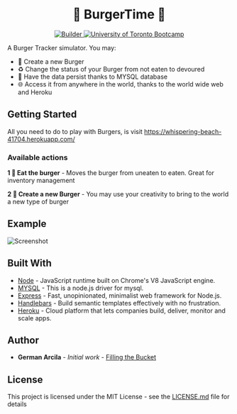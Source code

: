 <center><h1>🍔 BurgerTime 🍔</h1></center> 

<div align="center">
  <!-- Made By -->
  <a href="https://garcila.github.io/">
    <img src='https://img.shields.io/badge/made%20by-not%20a%20%F0%9F%A4%96-blue.svg'
      alt="Builder" />
  </a>
  <!-- Inspired by -->
  <a href="https://bootcamp.learn.utoronto.ca/coding/landing-2/?s=Google-Brand&hp=1&&60829831671_kwd-487761142440__296493434781_g_c___dc&pkw=%2Bu%20%2Bof%20%2Bt%20%2Bbootcamp&pcrid=296493434781&pmt=b&utm_source=google&utm_medium=cpc&utm_campaign=%5BS%5D+Brand+-+Exact&utm_term=%2Bu%20%2Bof%20%2Bt%20%2Bbootcamp&utm_content=296493434781&d=google&k=%2Bu%20%2Bof%20%2Bt%20%2Bbootcamp&gclid=Cj0KCQiA-JXiBRCpARIsAGqF8wX4c1lBsQgBO8d4bfNZ6IOnwElwmwOyB3vHS2jd1P_I3POkgVrOZnIaAixzEALw_wcB&gclsrc=aw.ds">
    <img src="https://img.shields.io/badge/inspired-uot%20bootcamp-brightgreen.svg"
      alt="University of Toronto Bootcamp" />
  </a>
</div>

A Burger Tracker simulator. You may:
- 🌌 Create a new Burger
- ♻ Change the status of your Burger from not eaten to devoured
- 🏫 Have the data persist thanks to MYSQL database
- 🌐 Access it from anywhere in the world, thanks to the world wide web and Heroku


## Getting Started

All you need to do to play with Burgers, is visit https://whispering-beach-41704.herokuapp.com/

### Available actions

**1 🍴 Eat the burger** -  Moves the burger from uneaten to eaten.  Great for inventory management

**2 :stars: Create a new Burger** -  You may use your creativity to bring to the world a new type of burger

## Example

![Screenshot](https://i.imgur.com/UuL1Cdt.png)

## Built With

* [Node](https://nodejs.org/en/) - JavaScript runtime built on Chrome's V8 JavaScript engine.
* [MYSQL](https://www.npmjs.com/package/mysql) - This is a node.js driver for mysql.
* [Express](https://expressjs.com/) - Fast, unopinionated, minimalist web framework for Node.js.
* [Handlebars](http://handlebarsjs.com/) - Build semantic templates effectively with no frustration.
* [Heroku](https://www.heroku.com/home) - Cloud platform that lets companies build, deliver, monitor and scale apps.

## Author

* **German Arcila** - *Initial work* - [Filling the Bucket](https://garcila.github.io/)

## License

This project is licensed under the MIT License - see the [LICENSE.md](LICENSE.md) file for details


